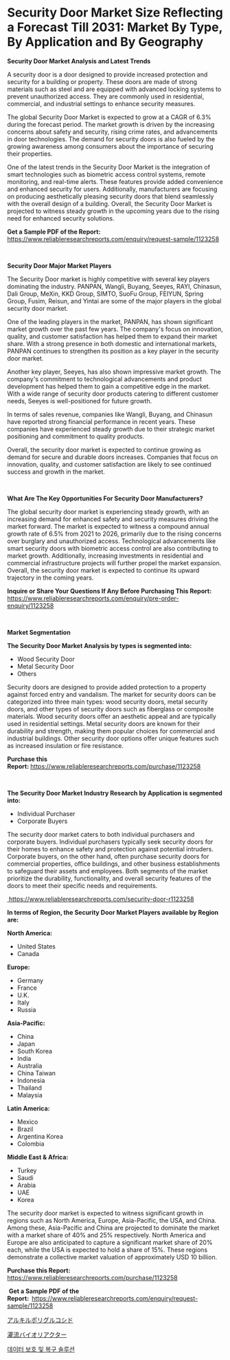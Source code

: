 <p><h1>Security Door Market Size Reflecting a Forecast Till 2031: Market By Type, By Application and By Geography</h1></p><p><strong>Security Door Market Analysis and Latest Trends</strong></p>
<p><p>A security door is a door designed to provide increased protection and security for a building or property. These doors are made of strong materials such as steel and are equipped with advanced locking systems to prevent unauthorized access. They are commonly used in residential, commercial, and industrial settings to enhance security measures.</p><p>The global Security Door Market is expected to grow at a CAGR of 6.3% during the forecast period. The market growth is driven by the increasing concerns about safety and security, rising crime rates, and advancements in door technologies. The demand for security doors is also fueled by the growing awareness among consumers about the importance of securing their properties.</p><p>One of the latest trends in the Security Door Market is the integration of smart technologies such as biometric access control systems, remote monitoring, and real-time alerts. These features provide added convenience and enhanced security for users. Additionally, manufacturers are focusing on producing aesthetically pleasing security doors that blend seamlessly with the overall design of a building. Overall, the Security Door Market is projected to witness steady growth in the upcoming years due to the rising need for enhanced security solutions.</p></p>
<p><strong>Get a Sample PDF of the Report:&nbsp;</strong> <a href="https://www.reliableresearchreports.com/enquiry/request-sample/1123258">https://www.reliableresearchreports.com/enquiry/request-sample/1123258</a></p>
<p>&nbsp;</p>
<p><strong>Security Door Major Market Players</strong></p>
<p><p>The Security Door market is highly competitive with several key players dominating the industry. PANPAN, Wangli, Buyang, Seeyes, RAYI, Chinasun, Dali Group, MeXin, KKD Group, SIMTO, SuoFu Group, FEIYUN, Spring Group, Fusim, Reisun, and Yintai are some of the major players in the global security door market.</p><p>One of the leading players in the market, PANPAN, has shown significant market growth over the past few years. The company's focus on innovation, quality, and customer satisfaction has helped them to expand their market share. With a strong presence in both domestic and international markets, PANPAN continues to strengthen its position as a key player in the security door market.</p><p>Another key player, Seeyes, has also shown impressive market growth. The company's commitment to technological advancements and product development has helped them to gain a competitive edge in the market. With a wide range of security door products catering to different customer needs, Seeyes is well-positioned for future growth.</p><p>In terms of sales revenue, companies like Wangli, Buyang, and Chinasun have reported strong financial performance in recent years. These companies have experienced steady growth due to their strategic market positioning and commitment to quality products.</p><p>Overall, the security door market is expected to continue growing as demand for secure and durable doors increases. Companies that focus on innovation, quality, and customer satisfaction are likely to see continued success and growth in the market.</p></p>
<p>&nbsp;</p>
<p><strong>What Are The Key Opportunities For Security Door Manufacturers?</strong></p>
<p><p>The global security door market is experiencing steady growth, with an increasing demand for enhanced safety and security measures driving the market forward. The market is expected to witness a compound annual growth rate of 6.5% from 2021 to 2026, primarily due to the rising concerns over burglary and unauthorized access. Technological advancements like smart security doors with biometric access control are also contributing to market growth. Additionally, increasing investments in residential and commercial infrastructure projects will further propel the market expansion. Overall, the security door market is expected to continue its upward trajectory in the coming years.</p></p>
<p><strong>Inquire or Share Your Questions If Any Before Purchasing This Report:</strong> <a href="https://www.reliableresearchreports.com/enquiry/pre-order-enquiry/1123258">https://www.reliableresearchreports.com/enquiry/pre-order-enquiry/1123258</a></p>
<p>&nbsp;</p>
<p><strong>Market Segmentation</strong></p>
<p><strong>The Security Door Market Analysis by types is segmented into:</strong></p>
<p><ul><li>Wood Security Door</li><li>Metal Security Door</li><li>Others</li></ul></p>
<p><p>Security doors are designed to provide added protection to a property against forced entry and vandalism. The market for security doors can be categorized into three main types: wood security doors, metal security doors, and other types of security doors such as fiberglass or composite materials. Wood security doors offer an aesthetic appeal and are typically used in residential settings. Metal security doors are known for their durability and strength, making them popular choices for commercial and industrial buildings. Other security door options offer unique features such as increased insulation or fire resistance.</p></p>
<p><strong>Purchase this Report:&nbsp;</strong><a href="https://www.reliableresearchreports.com/purchase/1123258">https://www.reliableresearchreports.com/purchase/1123258</a></p>
<p>&nbsp;</p>
<p><strong>The Security Door Market Industry Research by Application is segmented into:</strong></p>
<p><ul><li>Individual Purchaser</li><li>Corporate Buyers</li></ul></p>
<p><p>The security door market caters to both individual purchasers and corporate buyers. Individual purchasers typically seek security doors for their homes to enhance safety and protection against potential intruders. Corporate buyers, on the other hand, often purchase security doors for commercial properties, office buildings, and other business establishments to safeguard their assets and employees. Both segments of the market prioritize the durability, functionality, and overall security features of the doors to meet their specific needs and requirements.</p></p>
<p><a href="https://www.reliableresearchreports.com/security-door-r1123258">&nbsp;https://www.reliableresearchreports.com/security-door-r1123258</a></p>
<p><strong>In terms of Region, the Security Door Market Players available by Region are:</strong></p>
<p>
    <p> <strong> North America: </strong>
        <ul>
            <li>United States</li>
            <li>Canada</li>
        </ul>
        </p> 
    <p> <strong> Europe: </strong>
        <ul>
            <li>Germany</li>
            <li>France</li>
            <li>U.K.</li>
            <li>Italy</li>
            <li>Russia</li>
        </ul>
        </p> 
    <p> <strong> Asia-Pacific: </strong>
        <ul>
            <li>China</li>
            <li>Japan</li>
            <li>South Korea</li>
            <li>India</li>
            <li>Australia</li>
            <li>China Taiwan</li>
            <li>Indonesia</li>
            <li>Thailand</li>
            <li>Malaysia</li>
        </ul>
        </p> 
    <p> <strong> Latin America: </strong>
        <ul>
            <li>Mexico</li>
            <li>Brazil</li>
            <li>Argentina Korea</li>
            <li>Colombia</li>
        </ul>
        </p> 
    <p> <strong> Middle East & Africa: </strong>
        <ul>
            <li>Turkey</li>
            <li>Saudi</li>
            <li>Arabia</li>
            <li>UAE</li>
            <li>Korea</li>
        </ul>
    </p>
    </p>
<p><p>The security door market is expected to witness significant growth in regions such as North America, Europe, Asia-Pacific, the USA, and China. Among these, Asia-Pacific and China are projected to dominate the market with a market share of 40% and 25% respectively. North America and Europe are also anticipated to capture a significant market share of 20% each, while the USA is expected to hold a share of 15%. These regions demonstrate a collective market valuation of approximately USD 10 billion.</p></p>
<p><strong>Purchase this Report: </strong><a href="https://www.reliableresearchreports.com/purchase/1123258">https://www.reliableresearchreports.com/purchase/1123258</a></p>
<p>&nbsp;<strong>Get a Sample PDF of the Report:&nbsp;&nbsp;</strong><a href="https://www.reliableresearchreports.com/enquiry/request-sample/1123258">https://www.reliableresearchreports.com/enquiry/request-sample/1123258</a></p>
<p><strong></strong></p>
<p><p><a href="https://medium.com/@nyahmertz1944/%E3%82%A2%E3%83%AB%E3%82%AD%E3%83%AB%E3%83%9D%E3%83%AA%E3%82%B0%E3%83%AB%E3%82%B3%E3%82%B7%E3%83%89%E5%B8%82%E5%A0%B4-%E5%B8%82%E5%A0%B4%E3%82%B7%E3%82%A7%E3%82%A2-%E5%B8%82%E5%A0%B4%E5%8B%95%E5%90%91-%E5%B0%86%E6%9D%A5%E3%81%AE%E6%88%90%E9%95%B7%E3%82%92%E6%8E%A2%E3%82%8B-c9ea814442fc">アルキルポリグルコシド</a></p><p><a href="https://medium.com/@jonathanstephens626/%E3%83%91%E3%83%BC%E3%83%95%E3%83%A5%E3%83%BC%E3%82%B8%E3%83%A7%E3%83%B3%E3%83%90%E3%82%A4%E3%82%AA%E3%83%AA%E3%82%A2%E3%82%AF%E3%82%BF%E3%83%BC%E5%B8%82%E5%A0%B4%E3%81%AF-2031%E5%B9%B4%E3%81%BE%E3%81%A7%E3%81%AE%E5%B8%82%E5%A0%B4%E3%82%B7%E3%82%A7%E3%82%A2-%E3%82%B5%E3%82%A4%E3%82%BA-%E3%81%8A%E3%82%88%E3%81%B3%E4%BA%88%E6%B8%AC%E3%82%92%E9%87%8D%E7%82%B9%E3%81%AB%E3%81%97%E3%81%A6%E3%81%84%E3%81%BE%E3%81%99-6ea5cbd829f6">灌流バイオリアクター</a></p><p><a href="https://medium.com/@darrellacocha676/%EB%8D%B0%EC%9D%B4%ED%84%B0-%EB%B3%B4%ED%98%B8-%EB%B0%8F-%EB%B3%B5%EA%B5%AC-%EC%86%94%EB%A3%A8%EC%85%98-%EC%8B%9C%EC%9E%A5-%EC%8B%9C%EC%9E%A5-cagr-%EC%8B%9C%EC%9E%A5-%EB%8F%99%ED%96%A5-%EB%B0%8F-%EC%84%B1%EC%9E%A5-%EC%A0%84%EB%9E%B5%EC%97%90-%EB%8C%80%ED%95%9C-%ED%86%B5%EC%B0%B0%EB%A0%A5-c41f45745337">데이터 보호 및 복구 솔루션</a></p></p>
